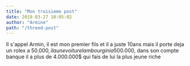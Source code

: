 ```yaml
---
title: "Mon troisieme post"
date: 2019-03-27 10:05:02
author: "Armine"
path: "/threed-post"
---
```

Il s'appel Armin, il est mon premier fils et il a juste 10ans mais il porte deja un rolex a 50.000$,
il a une voiture lambourgini a 500.000$, dans son compte banque il a plus de 4.000.000$ qui fais de lui
la plus jeune riche  